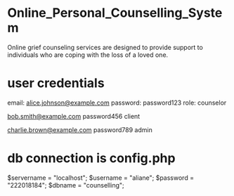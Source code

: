 # Online_Personal_Counselling_System

Online grief counseling services are designed to provide support to individuals who are coping with the loss of a loved one.

# user credentials
email: alice.johnson@example.com  password: password123 role: counselor

bob.smith@example.com password456 client

charlie.brown@example.com password789 admin

# db connection is config.php
$servername = "localhost";
    $username = "aliane";
    $password = "222018184";
    $dbname = "counselling";

